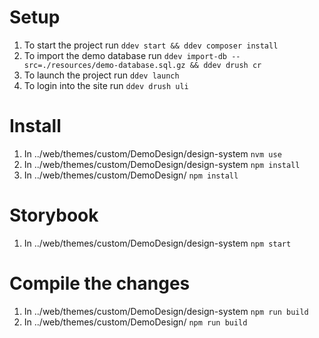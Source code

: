 # Setup
1. To start the project run `ddev start && ddev composer install`
2. To import the demo database run `ddev import-db --src=./resources/demo-database.sql.gz && ddev drush cr`
3. To launch the project run `ddev launch`
4. To login into the site run `ddev drush uli`

# Install
1. In ../web/themes/custom/DemoDesign/design-system `nvm use`
2. In ../web/themes/custom/DemoDesign/design-system `npm install`
3. In ../web/themes/custom/DemoDesign/ `npm install`

# Storybook
1. In ../web/themes/custom/DemoDesign/design-system `npm start`

# Compile the changes
1. In ../web/themes/custom/DemoDesign/design-system `npm run build`
2. In ../web/themes/custom/DemoDesign/ `npm run build`
